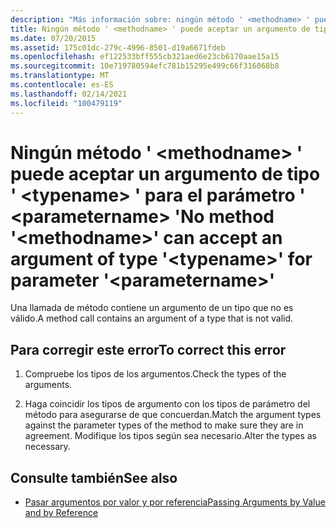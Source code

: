 ```yaml
---
description: "Más información sobre: ningún método ' <methodname> ' puede aceptar un argumento de tipo ' <typename> ' para el parámetro ' <parametername> '"
title: Ningún método ' <methodname> ' puede aceptar un argumento de tipo ' <typename> ' para el parámetro ' <parametername> '
ms.date: 07/20/2015
ms.assetid: 175c01dc-279c-4996-8501-d19a6671fdeb
ms.openlocfilehash: ef122533bff555cb321aed6e23cb6170aae15a15
ms.sourcegitcommit: 10e719780594efc781b15295e499c66f316068b8
ms.translationtype: MT
ms.contentlocale: es-ES
ms.lasthandoff: 02/14/2021
ms.locfileid: "100479119"
---
```

# <a name="no-method-methodname-can-accept-an-argument-of-type-typename-for-parameter-parametername"></a><span data-ttu-id="a0ee5-103">Ningún método ' \<methodname> ' puede aceptar un argumento de tipo ' \<typename> ' para el parámetro ' \<parametername> '</span><span class="sxs-lookup"><span data-stu-id="a0ee5-103">No method '\<methodname>' can accept an argument of type '\<typename>' for parameter '\<parametername>'</span></span>

<span data-ttu-id="a0ee5-104">Una llamada de método contiene un argumento de un tipo que no es válido.</span><span class="sxs-lookup"><span data-stu-id="a0ee5-104">A method call contains an argument of a type that is not valid.</span></span>  
  
## <a name="to-correct-this-error"></a><span data-ttu-id="a0ee5-105">Para corregir este error</span><span class="sxs-lookup"><span data-stu-id="a0ee5-105">To correct this error</span></span>  
  
1. <span data-ttu-id="a0ee5-106">Compruebe los tipos de los argumentos.</span><span class="sxs-lookup"><span data-stu-id="a0ee5-106">Check the types of the arguments.</span></span>  
  
2. <span data-ttu-id="a0ee5-107">Haga coincidir los tipos de argumento con los tipos de parámetro del método para asegurarse de que concuerdan.</span><span class="sxs-lookup"><span data-stu-id="a0ee5-107">Match the argument types against the parameter types of the method to make sure they are in agreement.</span></span> <span data-ttu-id="a0ee5-108">Modifique los tipos según sea necesario.</span><span class="sxs-lookup"><span data-stu-id="a0ee5-108">Alter the types as necessary.</span></span>  
  
## <a name="see-also"></a><span data-ttu-id="a0ee5-109">Consulte también</span><span class="sxs-lookup"><span data-stu-id="a0ee5-109">See also</span></span>

- [<span data-ttu-id="a0ee5-110">Pasar argumentos por valor y por referencia</span><span class="sxs-lookup"><span data-stu-id="a0ee5-110">Passing Arguments by Value and by Reference</span></span>](../programming-guide/language-features/procedures/passing-arguments-by-value-and-by-reference.md)
